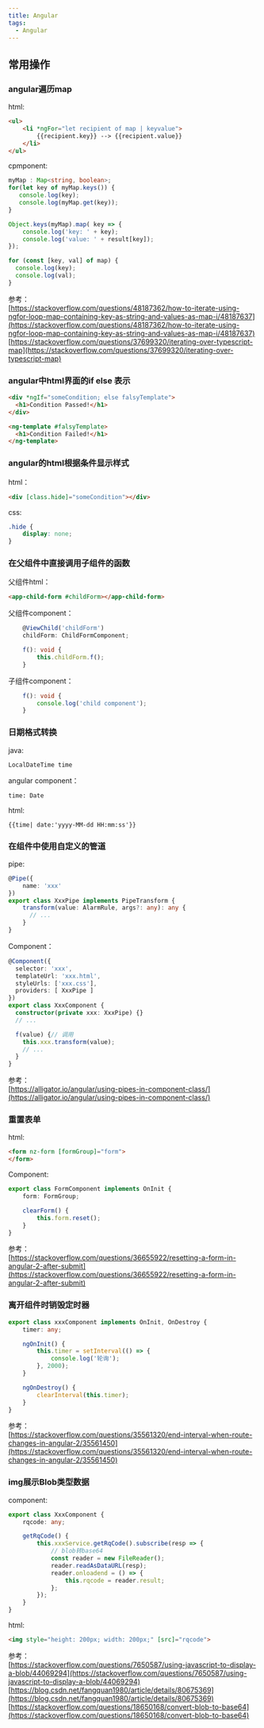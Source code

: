 ```yaml
---
title: Angular
tags:
  - Angular
---
```

## 常用操作

### angular遍历map

html:
```html
<ul>
    <li *ngFor="let recipient of map | keyvalue">
        {{recipient.key}} --> {{recipient.value}}
    </li>
</ul>
```
cpmponent:
```typescript
myMap : Map<string, boolean>;
for(let key of myMap.keys()) {
   console.log(key);
   console.log(myMap.get(key));
}
```
```typescript
Object.keys(myMap).map( key => {
    console.log('key: ' + key);
    console.log('value: ' + result[key]);
});
```
```typescript
for (const [key, val] of map) {
  console.log(key);
  console.log(val);
}
```
参考：  
[https://stackoverflow.com/questions/48187362/how-to-iterate-using-ngfor-loop-map-containing-key-as-string-and-values-as-map-i/48187637](https://stackoverflow.com/questions/48187362/how-to-iterate-using-ngfor-loop-map-containing-key-as-string-and-values-as-map-i/48187637)  
[https://stackoverflow.com/questions/37699320/iterating-over-typescript-map](https://stackoverflow.com/questions/37699320/iterating-over-typescript-map)  

### angular中html界面的if else 表示
```html
<div *ngIf="someCondition; else falsyTemplate">
  <h1>Condition Passed!</h1>
</div>

<ng-template #falsyTemplate>
  <h1>Condition Failed!</h1>
</ng-template>
```

### angular的html根据条件显示样式
html：
```html
<div [class.hide]="someCondition"></div>
```
css:
```scss
.hide {
    display: none;
}
```

### 在父组件中直接调用子组件的函数
父组件html：
```html
<app-child-form #childForm></app-child-form>
```
父组件component：
```typescript
    @ViewChild('childForm')
    childForm: ChildFormComponent;

    f(): void {
        this.childForm.f();
    }
```
子组件component：
```typescript
    f(): void {
        console.log('child component');
    }
```

### 日期格式转换
java:
```
LocalDateTime time
```
angular component：
```
time: Date
```
html:
```
{{time| date:'yyyy-MM-dd HH:mm:ss'}}
```

### 在组件中使用自定义的管道
pipe:
```typescript
@Pipe({
    name: 'xxx'
})
export class XxxPipe implements PipeTransform {
    transform(value: AlarmRule, args?: any): any {
      // ...
    }
}
```
Component：
```typescript
@Component({
  selector: 'xxx',
  templateUrl: 'xxx.html',
  styleUrls: ['xxx.css'],
  providers: [ XxxPipe ]
})
export class XxxComponent {
  constructor(private xxx: XxxPipe) {}
  // ...

  f(value) {// 调用
    this.xxx.transform(value);
    // ...
  }
}
```
参考：  
[https://alligator.io/angular/using-pipes-in-component-class/](https://alligator.io/angular/using-pipes-in-component-class/)

### 重置表单
html:
```html
<form nz-form [formGroup]="form">
</form>
```
Component:
```typescript
export class FormComponent implements OnInit {
    form: FormGroup;

    clearForm() {
        this.form.reset();
    }
}
```
参考：  
[https://stackoverflow.com/questions/36655922/resetting-a-form-in-angular-2-after-submit](https://stackoverflow.com/questions/36655922/resetting-a-form-in-angular-2-after-submit)

### 离开组件时销毁定时器
```typescript
export class xxxComponent implements OnInit, OnDestroy {
    timer: any;

    ngOnInit() {
        this.timer = setInterval(() => {
            console.log('轮询');
        }, 2000);
    }

    ngOnDestroy() {
        clearInterval(this.timer);
    }
}
```
参考：  
[https://stackoverflow.com/questions/35561320/end-interval-when-route-changes-in-angular-2/35561450](https://stackoverflow.com/questions/35561320/end-interval-when-route-changes-in-angular-2/35561450)

### img展示Blob类型数据
component:
```typescript
export class XxxComponent {
    rqcode: any;

    getRqCode() {
        this.xxxService.getRqCode().subscribe(resp => {
            // blob转base64
            const reader = new FileReader();
            reader.readAsDataURL(resp);
            reader.onloadend = () => {
                this.rqcode = reader.result;
            };
        });
    }
}
```
html:
```html
<img style="height: 200px; width: 200px;" [src]="rqcode">
```
参考：  
[https://stackoverflow.com/questions/7650587/using-javascript-to-display-a-blob/44069294](https://stackoverflow.com/questions/7650587/using-javascript-to-display-a-blob/44069294)  
[https://blog.csdn.net/fangquan1980/article/details/80675369](https://blog.csdn.net/fangquan1980/article/details/80675369)  
[https://stackoverflow.com/questions/18650168/convert-blob-to-base64](https://stackoverflow.com/questions/18650168/convert-blob-to-base64)  
